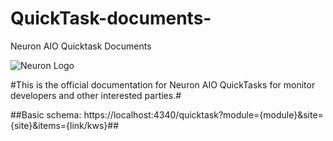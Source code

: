 # QuickTask-documents-
Neuron AIO Quicktask Documents 

![Neuron Logo](https://media.discordapp.net/attachments/782275963144765482/928432018289750027/eXrKJMZ5_400x400.jpeg?width=268&height=268)


#This is the official documentation for Neuron AIO QuickTasks for monitor developers and other interested parties.#

##Basic schema: https://localhost:4340/quicktask?module={module}&site={site}&items={link/kws}##


